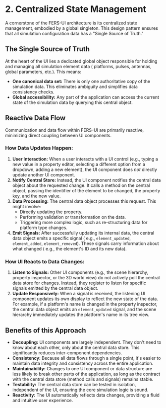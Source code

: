 # 2. Centralized State Management

A cornerstone of the FERS-UI architecture is its centralized state management, embodied by a global singleton. This
design pattern ensures that all simulation configuration data has a "Single Source of Truth."

## The Single Source of Truth

At the heart of the UI lies a dedicated global object responsible for holding and managing all simulation element data (
platforms, pulses, antennas, global parameters, etc.). This means:

* **One canonical data set:** There is only one authoritative copy of the simulation data. This eliminates ambiguity and
  simplifies data consistency checks.
* **Global accessibility:** Any part of the application can access the current state of the simulation data by querying
  this central object.

## Reactive Data Flow

Communication and data flow within FERS-UI are primarily reactive, minimizing direct coupling between UI components.

### How Data Updates Happen:

1. **User Interaction:** When a user interacts with a UI control (e.g., typing a new value in a property editor,
   selecting a different option from a dropdown, adding a new element), the UI component does *not* directly update
   another UI component.
2. **Notify Central Store:** Instead, the UI component notifies the central data object about the requested change. It
   calls a method on the central object, passing the identifier of the element to be changed, the property key, and the
   new value.
3. **Data Processing:** The central data object processes this request. This might involve:
    * Directly updating the property.
    * Performing validation or transformation on the data.
    * Triggering more complex logic, such as re-structuring data for platform type changes.
4. **Emit Signals:** After successfully updating its internal data, the central data object emits a specific signal (
   e.g., `element_updated`, `element_added`, `element_removed`). These signals carry information about what changed (
   e.g., the element's ID and its new data).

### How UI Reacts to Data Changes:

1. **Listen to Signals:** Other UI components (e.g., the scene hierarchy, property inspector, or the 3D world view) do
   not actively poll the central data store for changes. Instead, they register to listen for specific signals emitted
   by the central data object.
2. **Update Responsively:** When a signal is received, the listening UI component updates its own display to reflect the
   new state of the data. For example, if a platform's name is changed in the property inspector, the central data
   object emits an `element_updated` signal, and the scene hierarchy immediately updates the platform's name in its tree
   view.

## Benefits of this Approach

* **Decoupling:** UI components are largely independent. They don't need to know about each other, only about the
  central data store. This significantly reduces inter-component dependencies.
* **Consistency:** Because all data flows through a single point, it's easier to maintain data integrity and consistency
  across the entire application.
* **Maintainability:** Changes to one UI component or data structure are less likely to break other parts of the
  application, as long as the contract with the central data store (method calls and signals) remains stable.
* **Testability:** The central data store can be tested in isolation, independent of the UI, ensuring the core
  simulation logic is sound.
* **Reactivity:** The UI automatically reflects data changes, providing a fluid and intuitive user experience.